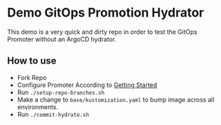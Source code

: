 # Demo GitOps Promotion Hydrator

This demo is a very quick and dirty repo in order to test the GitOps Promoter without an ArgoCD hydrator.

## How to use

* Fork Repo
* Configure Promoter According to [Getting Started](https://argo-gitops-promoter.readthedocs.io/en/latest/getting-started/)
* Run `./setup-repo-branches.sh`
* Make a change to `base/kustomization.yaml` to bump image across all environments.
* Run `./commit-hydrate.sh`
